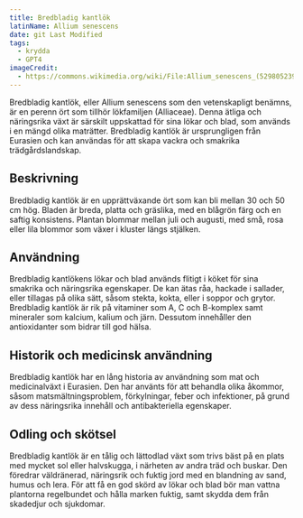 ```yaml
---
title: Bredbladig kantlök
latinName: Allium senescens
date: git Last Modified
tags:
  - krydda
  - GPT4
imageCredit:
  - https://commons.wikimedia.org/wiki/File:Allium_senescens_(5298052391).jpg
---
```


Bredbladig kantlök, eller Allium senescens som den vetenskapligt benämns, är en perenn ört som tillhör lökfamiljen (Alliaceae). Denna ätliga och näringsrika växt är särskilt uppskattad för sina lökar och blad, som används i en mängd olika maträtter. Bredbladig kantlök är ursprungligen från Eurasien och kan användas för att skapa vackra och smakrika trädgårdslandskap.

## Beskrivning

Bredbladig kantlök är en upprättväxande ört som kan bli mellan 30 och 50 cm hög. Bladen är breda, platta och gräslika, med en blågrön färg och en saftig konsistens. Plantan blommar mellan juli och augusti, med små, rosa eller lila blommor som växer i kluster längs stjälken.

## Användning

Bredbladig kantlökens lökar och blad används flitigt i köket för sina smakrika och näringsrika egenskaper. De kan ätas råa, hackade i sallader, eller tillagas på olika sätt, såsom stekta, kokta, eller i soppor och grytor. Bredbladig kantlök är rik på vitaminer som A, C och B-komplex samt mineraler som kalcium, kalium och järn. Dessutom innehåller den antioxidanter som bidrar till god hälsa.

## Historik och medicinsk användning

Bredbladig kantlök har en lång historia av användning som mat och medicinalväxt i Eurasien. Den har använts för att behandla olika åkommor, såsom matsmältningsproblem, förkylningar, feber och infektioner, på grund av dess näringsrika innehåll och antibakteriella egenskaper.

## Odling och skötsel

Bredbladig kantlök är en tålig och lättodlad växt som trivs bäst på en plats med mycket sol eller halvskugga, i närheten av andra träd och buskar. Den föredrar väldränerad, näringsrik och fuktig jord med en blandning av sand, humus och lera. För att få en god skörd av lökar och blad bör man vattna plantorna regelbundet och hålla marken fuktig, samt skydda dem från skadedjur och sjukdomar.
